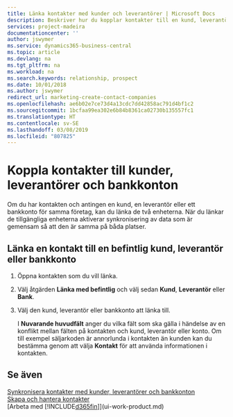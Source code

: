 ```yaml
---
title: Länka kontakter med kunder och leverantörer | Microsoft Docs
description: Beskriver hur du kopplar kontakter till en kund, leverantör eller bankkonto från samma företag, så att du kan synkronisera gemensamma data.
services: project-madeira
documentationcenter: ''
author: jswymer
ms.service: dynamics365-business-central
ms.topic: article
ms.devlang: na
ms.tgt_pltfrm: na
ms.workload: na
ms.search.keywords: relationship, prospect
ms.date: 10/01/2018
ms.author: jswymer
redirect_url: marketing-create-contact-companies
ms.openlocfilehash: ae6b02e7ce73d4a13cdc7dd42858ac791d4bf1c2
ms.sourcegitcommit: 1bcfaa99ea302e6b84b8361ca02730b135557fc1
ms.translationtype: HT
ms.contentlocale: sv-SE
ms.lasthandoff: 03/08/2019
ms.locfileid: "807825"
---
```

# <a name="link-contacts-with-customers-vendors-and-bank-accounts"></a>Koppla kontakter till kunder, leverantörer och bankkonton
Om du har kontakten och antingen en kund, en leverantör eller ett bankkonto för samma företag, kan du länka de två enheterna. När du länkar de tillgängliga enheterna aktiverar synkronisering av data som är gemensam så att den är samma på båda platser.

## <a name="link-a-contact-to-an-existing-customer-vendor-or-bank-account"></a>Länka en kontakt till en befintlig kund, leverantör eller bankkonto
1. Öppna kontakten som du vill länka.
2. Välj åtgärden **Länka med befintlig** och välj sedan **Kund**, **Leverantör** eller **Bank**.
3. Välj den kund, leverantör eller bankkonto att länka till.

   I **Nuvarande huvudfält** anger du vilka fält som ska gälla i händelse av en konflikt mellan fälten på kontakten och kund, leverantör eller konto. Om till exempel säljarkoden är annorlunda i kontakten än kunden kan du bestämma genom att välja **Kontakt** för att använda informationen i kontakten.

## <a name="see-also"></a>Se även
[Synkronisera kontakter med kunder, leverantörer och bankkonton](marketing-synchronize-contacts-customers-vendors-bank-accounts.md)  
[Skapa och hantera kontakter](marketing-contacts.md)  
[Arbeta med [!INCLUDE[d365fin](includes/d365fin_md.md)]](ui-work-product.md)  
